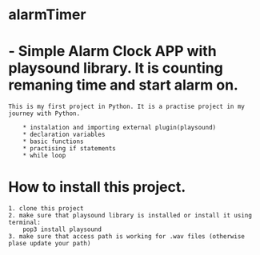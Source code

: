 # alarmTimer

# - Simple Alarm Clock APP with playsound library. It is counting remaning time and start alarm on.

    This is my first project in Python. It is a practise project in my journey with Python.

        * instalation and importing external plugin(playsound)
        * declaration variables
        * basic functions
        * practising if statements
        * while loop

# How to install this project.

    1. clone this project
    2. make sure that playsound library is installed or install it using terminal:
        pop3 install playsound
    3. make sure that access path is working for .wav files (otherwise plase update your path)
